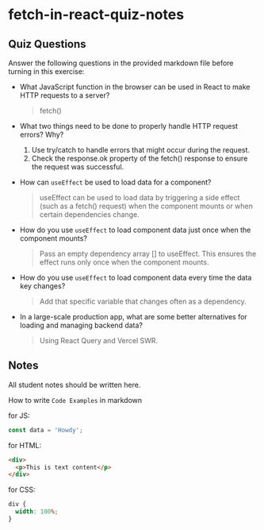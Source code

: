 # fetch-in-react-quiz-notes

## Quiz Questions

Answer the following questions in the provided markdown file before turning in this exercise:

- What JavaScript function in the browser can be used in React to make HTTP requests to a server?

  > fetch()

- What two things need to be done to properly handle HTTP request errors? Why?

  1. Use try/catch to handle errors that might occur during the request.
  2. Check the response.ok property of the fetch() response to ensure the request was successful.

- How can `useEffect` be used to load data for a component?

  > useEffect can be used to load data by triggering a side effect (such as a fetch() request) when the component mounts or when certain dependencies change.

- How do you use `useEffect` to load component data just once when the component mounts?

  > Pass an empty dependency array [] to useEffect. This ensures the effect runs only once when the component mounts.

- How do you use `useEffect` to load component data every time the data key changes?

  > Add that specific variable that changes often as a dependency.

- In a large-scale production app, what are some better alternatives for loading and managing backend data?
  > Using React Query and Vercel SWR.

## Notes

All student notes should be written here.

How to write `Code Examples` in markdown

for JS:

```javascript
const data = 'Howdy';
```

for HTML:

```html
<div>
  <p>This is text content</p>
</div>
```

for CSS:

```css
div {
  width: 100%;
}
```
